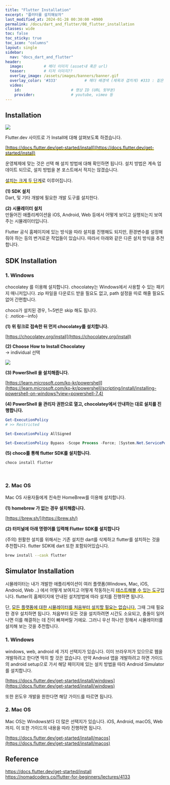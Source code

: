 ```yaml
---
title: "Flutter Installation"
excerpt: "플러터를 설치해보자"
last_modified_at: 2024-01-28 00:30:00 +0900
permalink: /docs/dart_and_flutter/08_flutter_installation
classes: wide
toc: false
toc_sticky: true
toc_icon: "columns"
layout: single
sidebar:
  nav: "docs_dart_and_flutter"
header: 
  image:         # 헤더 이미지 (asset내 혹은 url)
  teaser:        # 티저 이미지??
  overlay_image: /assets/images/banners/banner.gif
  overlay_color: '#333'            # 헤더 배경색 (제목과 겹치게) #333 : 짙은 회색 (필수)
  video:
    id:                      # 영상 ID (URL 뒷부분)
    provider:                # youtube, vimeo 등
---
```


## Installation  

![](/assets/images/20240128_002_001.png)

Flutter.dev 사이트로 가 Install에 대해 살펴보도록 하겠습니다.    

<span style='background:linear-gradient(to top, #FFE400 20%, transparent 20%)'>[https://docs.flutter.dev/get-started/install](https://docs.flutter.dev/get-started/install)</span>  

운영체제에 맞는 것은 선택 해 설치 방법에 대해 확인하면 됩니다. 설치 방법은 계속 업데이트 되므로, 설치 방법을 본 포스트에서 적지는 않겠습니다.  

<span style='background:linear-gradient(to top, #FFE400 20%, transparent 20%)'>설치는 크게 두 단계</span>로 이루어집니다.  

**(1) SDK 설치**  
Dart, 및 기타 개발에 필요한 개발 도구를 설치한다.  

**(2) 시뮬레이터 설치**  
만들어진 애플리케이션을 iOS, Android, Web 등에서 어떻게 보이고 실행되는지 보여주는 시뮬레이터입니다.  


Flutter 공식 홈페이지에 있는 방식을 따라 설치를 진행해도 되지만, 환경변수를 설정해줘야 하는 등의 번거로운 작업들이 있습니다. 따라서 아래와 같은 다른 설치 방식을 추천합니다.  


## SDK Installation  

### 1. Windows  

chocolatey 를 이용해 설치합니다. chocolatey는 Windows에서 사용할 수 있는 패키지 매니저입니다. zip 파일을 다운로드 받을 필요도 없고, path 설정을 따로 해줄 필요도 없어 간편합니다.  

choco가 설치된 경우, 1~5번은 skip 해도 됩니다.  
{: .notice--info}  

**(1) 위 링크로 접속한 뒤 먼저 chocolatey를 설치합니다.**    

[https://chocolatey.org/install](https://chocolatey.org/install)  


**(2) Choose How to Install Chocolatey**  
-> individual 선택  

![](/assets/images/20240128_002_002.png)

**(3) PowerShell 을 설치해줍니다.**  

[https://learn.microsoft.com/ko-kr/powershell](https://learn.microsoft.com/ko-kr/powershell/scripting/install/installing-powershell-on-windows?view=powershell-7.4)


**(4) PowerShell 을 관리자 권한으로 열고, chocolatey에서 안내하는 대로 설치를 진행합니다.**  

```powershell
Get-ExecutionPolicy
# >> Restricted

Set-ExecutionPolicy AllSigned

Set-ExecutionPolicy Bypass -Scope Process -Force; [System.Net.ServicePointManager]::SecurityProtocol = [System.Net.ServicePointManager]::SecurityProtocol -bor 3072; iex ((New-Object System.Net.WebClient).DownloadString('https://community.chocolatey.org/install.ps1'))
```

**(5) choco를 통해 flutter SDK를 설치합니다.**  

```powershell
choco install flutter
```

<br>

### 2. Mac OS  

Mac OS 사용자들에게 친숙한 HomeBrew를 이용해 설치합니다.  

**(1) homebrew 가 없는 경우 설치해줍니다.**  

[https://brew.sh/](https://brew.sh/)  

**(2) 터미널에 아래 명령어를 입력해 Flutter SDK를 설치합니다**  

(주의) 원활한 설치를 위해서는 기존 설치한 dart를 삭제하고 flutter를 설치하는 것을 추천합니다. flutter SDK에 dart 또한 포함되어있습니다.  

```zsh
brew install --cask flutter
```



## Simulator Installation  

시뮬레이터는 내가 개발한 애플리케이션이 여러 플랫폼(Windows, Mac, iOS, Android, Web ..) 에서 어떻게 보여지고 어떻게 작동하는지 <span style='background:linear-gradient(to top, #FFE400 20%, transparent 20%)'>테스트해볼 수 있는 도구</span>입니다. flutter의 홈페이지에 안내된 설치방법에 따라 설치를 진행하면 됩니다.  

단, <span style='background:linear-gradient(to top, #FFE400 20%, transparent 20%)'>모든 플랫폼에 대한 시뮬레이터를 처음부터 설치할 필요는 없습니다.</span> 그때 그때 필요한 경우 설치하면 됩니다. 처음부터 모든 것을 설치하려면 시간도 소요되고, 충돌이 일어나면 이를 해결하는 데 진이 빠져버릴 거에요. 그러니 우선 하나만 정해서 시뮬레이터를 설치해 보는 것을 추천합니다.  

### 1. Windows  

windows, web, android 세 가지 선택지가 있습니다. 이미 브라우저가 있으므로 웹을 개발하려고 한다면 딱히 할 것은 없습니다. 만약 Android 앱을 개발하려고 하면 가이드의 android setup으로 가서 해당 페이지에 있는 설치 방법을 따라 Android Simulator를 설치합니다.  

[https://docs.flutter.dev/get-started/install/windows](https://docs.flutter.dev/get-started/install/windows)

또한 윈도우 개발을 원한다면 해당 가이드를 따르면 됩니다.  

### 2. Mac OS

Mac OS는 Windows보다 더 많은 선택지가 있습니다. iOS, Android, macOS, Web 까지. 이 또한 가이드의 내용을 따라 진행하면 됩니다.  

[https://docs.flutter.dev/get-started/install/macos](https://docs.flutter.dev/get-started/install/macos)  


## Reference  

https://docs.flutter.dev/get-started/install  
https://nomadcoders.co/flutter-for-beginners/lectures/4133  
